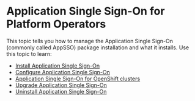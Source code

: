 # Application Single Sign-On for Platform Operators

This topic tells you how to manage the Application Single Sign-On (commonly called AppSSO) 
package installation and what it installs. Use this topic to learn:

- [Install Application Single Sign-On](installation.md)
- [Configure Application Single Sign-On](configuration.md)
- [Application Single Sign-On for OpenShift clusters](openshift.md)
- [Upgrade Application Single Sign-On](../upgrades/index.md)
- [Uninstall Application Single Sign-On](uninstallation.md)
